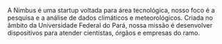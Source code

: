 A Nimbus é uma startup voltada para área tecnológica, nosso foco é a pesquisa e a análise de dados climáticos e meteorológicos. Criada no âmbito da Universidade Federal do Pará, nossa missão é desenvolver dispositivos para atender cientistas, órgãos e empresas do ramo.
